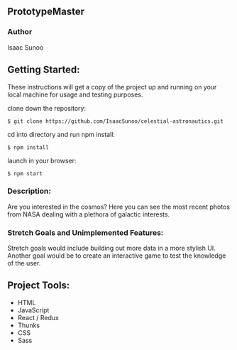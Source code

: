 ## PrototypeMaster

### Author
Isaac Sunoo

## Getting Started:
These instructions will get a copy of the project up and running on your local machine for usage and testing purposes.

clone down the repository:
```
$ git clone https://github.com/IsaacSunoo/celestial-astronautics.git
```

cd into directory and run npm install:
```
$ npm install
```

launch in your browser:
```
$ npm start
```

### Description:

Are you interested in the cosmos?  Here you can see the most recent photos from NASA dealing with a plethora of galactic interests.

### Stretch Goals and Unimplemented Features:

Stretch goals would include building out more data in a more stylish UI.  Another goal would be to create an interactive game to test the knowledge of the user.

## Project Tools:
* HTML
* JavaScript
* React / Redux
* Thunks
* CSS
* Sass
